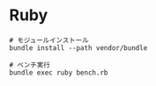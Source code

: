 # Ruby

```
# モジュールインストール
bundle install --path vendor/bundle

# ベンチ実行
bundle exec ruby bench.rb
```
